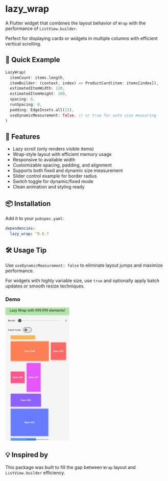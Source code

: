 
# lazy_wrap

A Flutter widget that combines the layout behavior of `Wrap` with the performance of `ListView.builder`.

Perfect for displaying cards or widgets in multiple columns with efficient vertical scrolling.

## 🚀 Quick Example

```dart
LazyWrap(
  itemCount: items.length,
  itemBuilder: (context, index) => ProductCard(item: items[index]),
  estimatedItemWidth: 120,
  estimatedItemHeight: 100,
  spacing: 8,
  runSpacing: 8,
  padding: EdgeInsets.all(12),
  useDynamicMeasurement: false, // or true for auto size measuring
)
```

## 🎯 Features

- Lazy scroll (only renders visible items)
- Wrap-style layout with efficient memory usage
- Responsive to available width
- Customizable spacing, padding, and alignment
- Supports both fixed and dynamic size measurement
- Slider control example for border radius
- Switch toggle for dynamic/fixed mode
- Clean animation and styling ready

## 📦 Installation

Add it to your `pubspec.yaml`:

```yaml
dependencies:
  lazy_wrap: ^0.0.7
```

## 🛠 Usage Tip

Use `useDynamicMeasurement: false` to eliminate layout jumps and maximize performance.

For widgets with highly variable size, use `true` and optionally apply batch updates or smooth resize techniques.

### Demo
<img src="https://github.com/Hensell/lazy_wrap/raw/1e3d41ad106b2f5f46033a23cff29954a83ef135/screenshots/1.gif" width="200" height="417" />

## 💡 Inspired by

This package was built to fill the gap between `Wrap` layout and `ListView.builder` efficiency.

